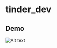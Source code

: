 # tinder_dev

## Demo

![Alt text](https://github.com/svetlanama/tinder_dev/blob/master/demo/animation.gif "Demo")
